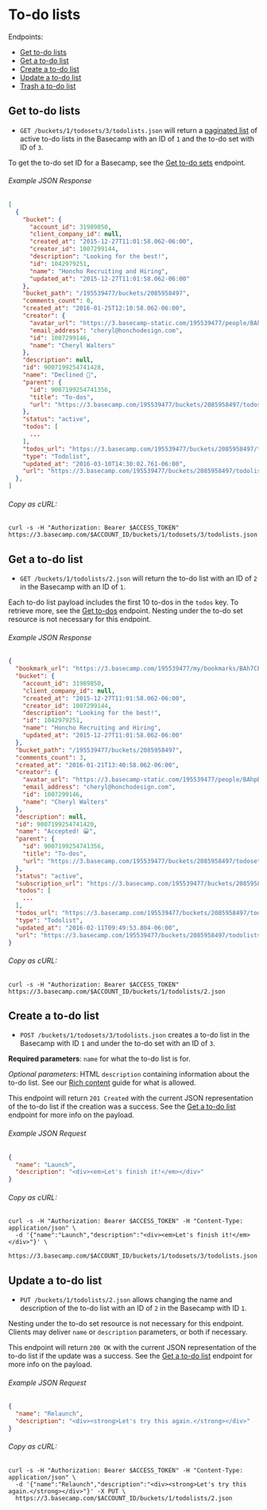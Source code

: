 To-do lists
===========

Endpoints:

- [Get to-do lists](#get-to-do-lists)
- [Get a to-do list](#get-a-to-do-list)
- [Create a to-do list](#create-a-to-do-list)
- [Update a to-do list](#update-a-to-do-list)
- [Trash a to-do list][1]

Get to-do lists
---------------

* `GET /buckets/1/todosets/3/todolists.json` will return a [paginated list][2] of active to-do lists in the Basecamp with an ID of `1` and the to-do set with ID of `3`.

To get the to-do set ID for a Basecamp, see the [Get to-do sets][3] endpoint.

###### Example JSON Response

``` json
[
  {
    "bucket": {
      "account_id": 31989850,
      "client_company_id": null,
      "created_at": "2015-12-27T11:01:58.062-06:00",
      "creator_id": 1007299144,
      "description": "Looking for the best!",
      "id": 1042979251,
      "name": "Honcho Recruiting and Hiring",
      "updated_at": "2015-12-27T11:01:58.062-06:00"
    },
    "bucket_path": "/195539477/buckets/2085958497",
    "comments_count": 0,
    "created_at": "2016-01-25T12:10:58.062-06:00",
    "creator": {
      "avatar_url": "https://3.basecamp-static.com/195539477/people/BAhpBEoqCjw=--19d80553ef84a88c19b6846fdd222c5c394b6dc4/avatar-64-x4",
      "email_address": "cheryl@honchodesign.com",
      "id": 1007299146,
      "name": "Cheryl Walters"
    },
    "description": null,
    "id": 9007199254741428,
    "name": "Declined 😬",
    "parent": {
      "id": 9007199254741356,
      "title": "To-dos",
      "url": "https://3.basecamp.com/195539477/buckets/2085958497/todosets/9007199254741357"
    },
    "status": "active",
    "todos": [
      ...
    ],
    "todos_url": "https://3.basecamp.com/195539477/buckets/2085958497/todos.json",
    "type": "Todolist",
    "updated_at": "2016-03-10T14:30:02.761-06:00",
    "url": "https://3.basecamp.com/195539477/buckets/2085958497/todolists/9007199254741427"
  },
]
```

###### Copy as cURL:

``` shell
curl -s -H "Authorization: Bearer $ACCESS_TOKEN" https://3.basecamp.com/$ACCOUNT_ID/buckets/1/todosets/3/todolists.json
```


Get a to-do list
----------------

* `GET /buckets/1/todolists/2.json` will return the to-do list with an ID of `2` in the Basecamp with an ID of `1`.

Each to-do list payload includes the first 10 to-dos in the `todos` key. To retrieve more, see the [Get to-dos][4] endpoint. Nesting under the to-do set resource is not necessary for this endpoint.

###### Example JSON Response

``` json
{
  "bookmark_url": "https://3.basecamp.com/195539477/my/bookmarks/BAh7CEkiCGdpZAY6BkVUSSI0Z2lkOi8vYmMzL1JlY29yZGluZy85MDA3MTk5MjU0NzQxNDIwP2V4cGlyZXNfaW4GOwBUSSIMcHVycG9zZQY7AFRJIg1yZWFkYWJsZQY7AFRJIg9leHBpcmVzX2F0BjsAVDA=--29f41e960aaf8c1d46ac356fa4fed65c5d4786eb",
  "bucket": {
    "account_id": 31989850,
    "client_company_id": null,
    "created_at": "2015-12-27T11:01:58.062-06:00",
    "creator_id": 1007299144,
    "description": "Looking for the best!",
    "id": 1042979251,
    "name": "Honcho Recruiting and Hiring",
    "updated_at": "2015-12-27T11:01:58.062-06:00"
  },
  "bucket_path": "/195539477/buckets/2085958497",
  "comments_count": 3,
  "created_at": "2016-01-21T13:40:58.062-06:00",
  "creator": {
    "avatar_url": "https://3.basecamp-static.com/195539477/people/BAhpBEoqCjw=--19d80553ef84a88c19b6846fdd222c5c394b6dc4/avatar-64-x4",
    "email_address": "cheryl@honchodesign.com",
    "id": 1007299146,
    "name": "Cheryl Walters"
  },
  "description": null,
  "id": 9007199254741420,
  "name": "Accepted! 😀",
  "parent": {
    "id": 9007199254741356,
    "title": "To-dos",
    "url": "https://3.basecamp.com/195539477/buckets/2085958497/todosets/9007199254741357"
  },
  "status": "active",
  "subscription_url": "https://3.basecamp.com/195539477/buckets/2085958497/recordings/9007199254741420/subscription",
  "todos": [
    ...
  ],
  "todos_url": "https://3.basecamp.com/195539477/buckets/2085958497/todos.json",
  "type": "Todolist",
  "updated_at": "2016-02-11T09:49:53.804-06:00",
  "url": "https://3.basecamp.com/195539477/buckets/2085958497/todolists/9007199254741420"
}
```

###### Copy as cURL:

``` shell
curl -s -H "Authorization: Bearer $ACCESS_TOKEN" https://3.basecamp.com/$ACCOUNT_ID/buckets/1/todolists/2.json
```


Create a to-do list
-------------------

* `POST /buckets/1/todosets/3/todolists.json` creates a to-do list in the Basecamp with ID `1` and under the to-do set with an ID of `3`.

**Required parameters**: `name` for what the to-do list is for.

_Optional parameters_: HTML `description` containing information about the to-do list. See our [Rich content][4] guide for what is allowed.

This endpoint will return `201 Created` with the current JSON representation of the to-do list if the creation was a success. See the [Get a to-do list](#get-a-to-do-list) endpoint for more info on the payload.

###### Example JSON Request

``` json
{
  "name": "Launch",
  "description": "<div><em>Let's finish it!</em></div>"
}
```

###### Copy as cURL:

``` shell
curl -s -H "Authorization: Bearer $ACCESS_TOKEN" -H "Content-Type: application/json" \
  -d '{"name":"Launch","description":"<div><em>Let's finish it!</em></div>"}' \
  https://3.basecamp.com/$ACCOUNT_ID/buckets/1/todosets/3/todolists.json
```


Update a to-do list
-------------------

* `PUT /buckets/1/todolists/2.json` allows changing the name and description of the to-do list with an ID of `2` in the Basecamp with ID `1`.

Nesting under the to-do set resource is not necessary for this endpoint. Clients may deliver `name` or `description` parameters, or both if necessary.

This endpoint will return `200 OK` with the current JSON representation of the to-do list if the update was a success. See the [Get a to-do list](#get-a-to-do-list) endpoint for more info on the payload.

###### Example JSON Request

``` json
{
  "name": "Relaunch",
  "description": "<div><strong>Let's try this again.</strong></div>"
}
```

###### Copy as cURL:

``` shell
curl -s -H "Authorization: Bearer $ACCESS_TOKEN" -H "Content-Type: application/json" \
  -d '{"name":"Relaunch","description":"<div><strong>Let's try this again.</strong></div>"}' -X PUT \
  https://3.basecamp.com/$ACCOUNT_ID/buckets/1/todolists/2.json
```


[1]: https://github.com/basecamp/bc3-api/blob/master/sections/recordings.md#trash-a-recording
[2]: https://github.com/basecamp/bc3-api/blob/master/README.md#pagination
[3]: https://github.com/basecamp/bc3-api/blob/master/sections/todosets.md#to-do-sets
[4]: https://github.com/basecamp/bc3-api/blob/master/sections/todos.md#to-dos
[5]: https://github.com/basecamp/bc3-api/blob/master/README.md#rich-content
